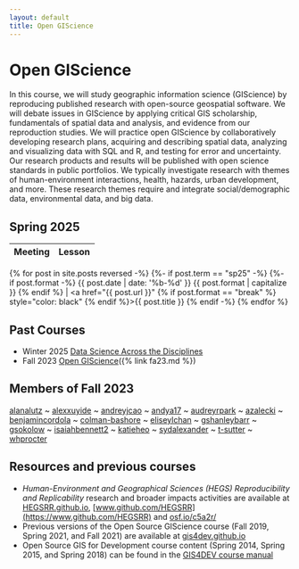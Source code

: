```yaml
---
layout: default
title: Open GIScience
---
```


# Open GIScience

In this course, we will study geographic information science (GIScience) by reproducing published research with open-source geospatial software.
We will debate issues in GIScience by applying critical GIS scholarship, fundamentals of spatial data and analysis, and evidence from our reproduction studies.
We will practice open GIScience by collaboratively developing research plans, acquiring and describing spatial data, analyzing and visualizing data with SQL and R, and testing for error and uncertainty.
Our research products and results will be published with open science standards in public portfolios.
We typically investigate research with themes of human-environment interactions, health, hazards, urban development, and more.
These research themes require and integrate social/demographic data, environmental data, and big data.

## Spring 2025

Meeting | Lesson
:-----: | :----:
{% for post in site.posts reversed -%}
{%- if post.term == "sp25" -%} {%- if post.format -%} {{ post.date | date: '%b-%d' }} {{ post.format | capitalize }} {% endif %} | <a href="{{ post.url }}" {% if post.format == "break" %} style="color: black" {% endif %}>{{ post.title }}</a>
{% endif -%}
{% endfor %}

## Past Courses

- Winter 2025 [Data Science Across the Disciplines](https://opengisci.github.io/dsad/)
- Fall 2023 [Open GIScience](fa23)({% link fa23.md %})

## Members of Fall 2023

[alanalutz](https://alanalutz.github.io)  ~
[alexxuyide](https://alexxuyide.github.io)  ~
[andreyjcao](https://andreyjcao.github.io)  ~
[andya17](https://andya17.github.io/)  ~
[audreyrpark](https://audreyrpark.github.io)  ~
[azalecki](https://azalecki.github.io)  ~
[benjamincordola](https://benjamincordola.github.io)  ~
[colman-bashore](https://colman-bashore.github.io)  ~
[eliseylchan](https://eliseylchan.github.io)  ~
[gshanleybarr](https://gshanleybarr.github.io)  ~
[gsokolow](https://gsokolow.github.io)  ~
[isaiahbennett2](https://isaiahbennett2.github.io)  ~
[katieheo](https://katieheo.github.io)  ~
[sydalexander](https://sydalexander.github.io)  ~
[t-sutter](https://t-sutter.github.io)  ~
[whprocter](https://whprocter.github.io)

## Resources and previous courses

- *Human-Environment and Geographical Sciences (HEGS) Reproducibility and Replicability*  research and broader impacts activities are available at [HEGSRR.github.io](https://HEGSRR.github.io), [www.github.com/HEGSRR](https://www.github.com/HEGSRR) and [osf.io/c5a2r/](https://osf.io/c5a2r/)
- Previous versions of the Open Source GIScience course (Fall 2019, Spring 2021, and Fall 2021) are available at [gis4dev.github.io](https://gis4dev.github.io)
- Open Source GIS for Development course content (Spring 2014, Spring 2015, and Spring 2018) can be found in the [GIS4DEV course manual](https://gis4dev.github.io/assets/GIS4DEV.pdf)

